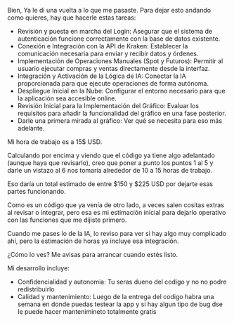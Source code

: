 Bien, Ya le di una vuelta a lo que me pasaste. Para dejar esto andando como quieres, hay que hacerle estas tareas:

- Revisión y puesta en marcha del Login: Asegurar que el sistema de autenticación funcione correctamente con la base de datos existente.
- Conexión e Integración con la API de Kraken: Establecer la comunicación necesaria para enviar y recibir datos y órdenes.
- Implementación de Operaciones Manuales (Spot y Futuros): Permitir al usuario ejecutar compras y ventas directamente desde la interfaz.
- Integración y Activación de la Lógica de IA: Conectar la IA proporcionada para que ejecute operaciones de forma autónoma.
- Despliegue Inicial en la Nube: Configurar el entorno necesario para que la aplicación sea accesible online.
- Revisión Inicial para la Implementación del Gráfico: Evaluar los requisitos para añadir la funcionalidad del gráfico en una fase posterior.
- Darle una primera mirada al gráfico: Ver qué se necesita para eso más adelante.

Mi hora de trabajo es a 15$ USD.

Calculando por encima y viendo que el código ya tiene algo adelantado (aunque haya que revisarlo), creo que poner a punto los puntos 1 al 5 y darle un vistazo al 6 nos tomaría alrededor de 10 a 15 horas de trabajo.

Eso daría un total estimado de entre $150 y $225 USD por dejarte esas partes funcionando.

Como es un código que ya venía de otro lado, a veces salen cositas extras al revisar o integrar, pero esa es mi estimación inicial para dejarlo operativo con las funciones que me dijiste primero.

Cuando me pases lo de la IA, lo reviso para ver si hay algo muy complicado ahí, pero la estimación de horas ya incluye esa integración.

¿Cómo lo ves? Me avisas para arrancar cuando estés listo.

Mi desarrollo incluye:
- Confidencialidad y autonomia: Tu seras dueno del codigo y no no podre redistribuirlo
- Calidad y mantenimiento: Luego de la entrega del codigo habra una semana en donde puedas testear la app y si hay algun tipo de bug dse le puede hacer mantenimineto totalmente gratis